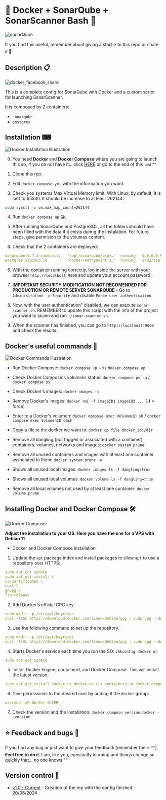 # 🐳 Docker + SonarQube + SonarScanner Bash 🐳

![sonarQube](https://github.com/Inushin/dockerSonarQubeSonarScanner/assets/57062736/940d165e-40c9-4ea4-9420-260851b17095)

If you find this useful, remember about giving a start ⭐ to this repo or share it 🔁

## Description 📋

![docker_facebook_share](https://user-images.githubusercontent.com/57062736/139103227-36f3cb32-c3c1-4158-b99e-25a31e955f44.png)

This is a complete config for SonarQube with Docker and a custom script for launching SonarScanner.

It is composed by 2 containers:

- `sonarqube`
- `postgres`

## Installation ⌨

![Docker Installation Illustration](https://user-images.githubusercontent.com/57062736/139102730-d6f51d53-ffb3-44bb-be5e-2bdf48d91295.png)

0. You need **Docker** and **Docker Compose** where you are going to launch this so, if you do not have it... click [HERE](https://github.com/Inushin/dockerSonarQubeSonarScanner#installing-docker-and-docker-compose-) or go to the end of this `.md` ^^

1. Clone this rep.

2. Edit `docker-compose.yml` with the information you want.

3. Check you systems Max Virtual Memory limit. With Linux, by default, it is sett to 65530. It should be increase to at leasr 262144:

````bash
sudo sysctl -w vm.max_map_count=262144
````

4. Run `docker compose up` 😀.

5. After running SonarQube and PostgreSQL, all the folders should have been filled with the data if it exists during the instalation. For future steps, give permision to the volumes content.

5. Check that the 2 containers are deployed:

```yaml
sonarqube:9.7.1-community   "/opt/sonarqube/bin/…"  running   0.0.0.0:9000->9000/tcp, :::9000->9000/tcp   sonarqube
postgres:alpine3.14         "docker-entrypoint.s…"  running   5432/tcp                                    postgresql
````

6. With the container running correctly, log inside the server with your browser `http://localhost:9000` and update your account password.

7. **IMPORTANT SECURITY MODIFICATION NOT RECOMENDED FOR PRODUCTION OR REMOTE SERVER SONARQUBE** - Go to `Administration -> Security` and disable `Force user authentication`.

8. Now, with the user authentication" disabled, we can execute `sonar-scanner.sh`. REMEMBER to update this script with the info of the project you want to scann and run `./sonar-scanner.sh`.

9. When the scanner has finished, you can go to `http://localhost:9000` and check the results.

## Docker's useful commands 📑

![Docker Commands Illustration](https://user-images.githubusercontent.com/57062736/139102966-25f28be1-f768-49bd-a8a1-915a8465de9e.png)

- Run Docker Compose: `docker compose up -d` / `docker compose up`

- Check Docker Compose's volumens status: `docker compose ps -a` / `docker compose ps`

- Check Docker's images: `docker images -a`

- Remove Docker's images: `docker rmi -f imageID1 imageID2 ...` (-f = force)

- Enter to a Docker's volumen: `docker compose exec VolumenID sh` / `docker compose exec VolumenID bash`

- Copy a file to the docker we want to: `docker cp file docker_id:/dir`

- Remove all dangling (not tagged or associated with a container) containers, volumes, networks and images: `docker system prune`

- Remove all unused containers and images with at least one container associated to them: `docker system prune -a`

- Shows all unused local images: `docker images ls -f dangling=true`

- Shows all unused local volumes: `docker volume ls -f dangling=true`

- Remove all local volumes not used by at least one container: `docker volume prune`

## Installing Docker and Docker Compose 🛠

![Docker Composer](https://user-images.githubusercontent.com/57062736/141182130-b8ed2d7a-9a68-4387-b838-ba0d44bb4e0e.png)

**Adjust the installation to your OS. Here you have the one for a VPS with Debian 11**

- Docker and Docker Compose installation

1. Update the `apt` package index and install packages to allow `apt` to use a repository over HTTPS:

```yaml
sudo apt-get update
sudo apt-get install \
ca-certificates \
curl \
gnupg \
lsb-release
```

2. Add Docker’s official GPG key:

```yaml
sudo mkdir -p /etc/apt/keyrings
curl -fsSL https://download.docker.com/linux/debian/gpg | sudo gpg --dearmor -o /etc/apt/keyrings/docker.gpg
```

3. Use the following command to set up the repository:

```yaml
sudo mkdir -p /etc/apt/keyrings
curl -fsSL https://download.docker.com/linux/debian/gpg | sudo gpg --dearmor -o /etc/apt/keyrings/docker.gpg
```

4. Starts Docker's service each time you run the SO: `chkconfig docker on`

```yaml
sudo apt-get update
```

5. Install Docker Engine, containerd, and Docker Compose. This will install the latest version:

```yaml
sudo apt-get install docker-ce docker-ce-cli containerd.io docker-compose-plugin
```

6. Give permissions to the desired user by adding it the `docker` group:

```yaml
usermod -aG docker $USER
```

7. Check the version and the installation: `docker compose version` `docker --version`

## ⭐ Feedback and bugs 🐞

If you find any bug or just want to give your feedback (remember the ⭐ ^^), **Feel free to do it**. I am, like you, constantly learning and things change so quickly that... no one knows ^^

## Version control 📝

- [v1.0 - Current](https://github.com/Inushin/dockerSonarQubeSonarScanner/tree/v1.0) - Creation of the rep with the config finished - 20/06/2024
